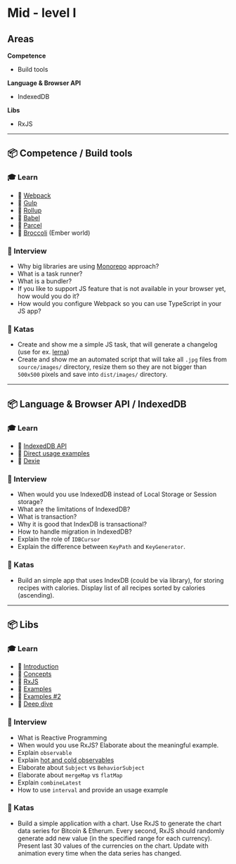 # Mid - level I

## Areas

**Competence**

- Build tools

**Language & Browser API**

- IndexedDB

**Libs**

- RxJS

---

## 📦 Competence / Build tools

### 🎓 Learn

- 📗 [Webpack](https://webpack.js.org)
- 📗 [Gulp](https://gulpjs.com)
- 📗 [Rollup](https://rollupjs.org/guide/en/)
- 📗 [Babel](https://babeljs.io/)
- 📙 [Parcel](https://parceljs.org)
- 📙 [Broccoli](https://broccoli.build) (Ember world)

### 🎤 Interview

- Why big libraries are using [Monorepo](https://github.com/babel/babel/blob/master/doc/design/monorepo.md) approach?
- What is a task runner?
- What is a bundler?
- If you like to support JS feature that is not available in your browser yet, how would you do it?
- How would you configure Webpack so you can use TypeScript in your JS app?

### 📝 Katas

- Create and show me a simple JS task, that will generate a changelog (use for ex. [lerna](https://github.com/lerna/lerna-changelog))
- Create and show me an automated script that will take all `.jpg` files from `source/images/` directory, resize them so they are not bigger than `500x500` pixels and save into `dist/images/` directory.

---

## 📦 **Language & Browser API** / IndexedDB

### 🎓 Learn

- 📗 [IndexedDB API](https://developer.mozilla.org/en-US/docs/Web/API/IndexedDB_API)
- 📗 [Direct usage examples](https://www.tutorialdocs.com/article/indexeddb-tutorial.html)
- 📗 [Dexie](https://dexie.org/)

### 🎤 Interview

- When would you use IndexedDB instead of Local Storage or Session storage?
- What are the limitations of IndexedDB?
- What is transaction?
- Why it is good that IndexDB is transactional?
- How to handle migration in IndexedDB?
- Explain the role of `IDBCursor`
- Explain the difference between `KeyPath` and `KeyGenerator`.

### 📝 Katas

- Build an simple app that uses IndexDB (could be via library), for storing recipes with calories. Display list of all recipes sorted by calories (ascending).

---

## 📦 **Libs**

### 🎓 Learn

- 📗 [Introduction](https://gist.github.com/staltz/868e7e9bc2a7b8c1f754)
- 📗 [Concepts](https://www.learnrxjs.io/concepts/)
- 📗 [RxJS](https://rxjs.dev)
- 📗 [Examples](https://angularfirebase.com/lessons/rxjs-quickstart-with-20-examples/#4-Hot-vs-Cold-Observables)
- 📙 [Examples #2](https://x-team.com/blog/rxjs-observables/)
- 📙 [Deep dive](https://github.com/btroncone/learn-rxjs)

### 🎤 Interview

- What is Reactive Programming
- When would you use RxJS? Elaborate about the meaningful example.
- Explain `observable`
- Explain [hot and cold observables](https://medium.com/@luukgruijs/understanding-hot-vs-cold-observables-62d04cf92e03)
- Elaborate about `Subject` vs `BehaviorSubject`
- Elaborate about `mergeMap` vs `flatMap`
- Explain `combineLatest`
- How to use `interval` and provide an usage example

### 📝 Katas

- Build a simple application with a chart. Use RxJS to generate the chart data series for Bitcoin & Etherum. Every second, RxJS should randomly generate add new value (in the specified range for each currency). Present last 30 values of the currencies on the chart. Update with animation every time when the data series has changed.
